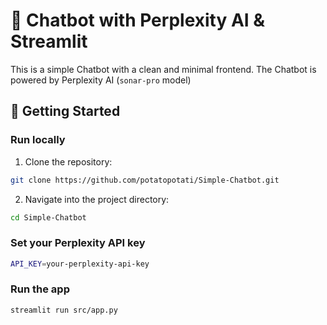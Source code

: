 # 🤖 Chatbot with Perplexity AI & Streamlit
This is a simple Chatbot with a clean and minimal frontend. The Chatbot is powered by Perplexity AI (`sonar-pro` model)

## 🚀 Getting Started
### Run locally
1. Clone the repository:
```bash
git clone https://github.com/potatopotati/Simple-Chatbot.git
```
2. Navigate into the project directory:
```bash
cd Simple-Chatbot
```
### Set your Perplexity API key
```bash
API_KEY=your-perplexity-api-key
```
### Run the app
```bash
streamlit run src/app.py
```

